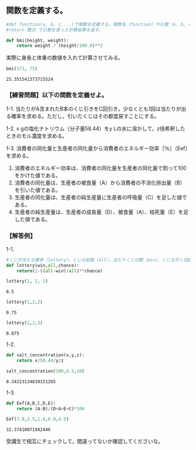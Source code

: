 
## 関数を定義する。


```python
#def function(a, b, c,...)で関数を定義する。関数名（function）や引数（a, b, c,...）は任意。
#return 数式 で引数を使った計算結果を返す。

def bmi(height, weight):
    return weight / (height/100.0)**2
```

実際に身長と体重の数値を入れて計算させてみる。


```python
bmi(172, 75)
```




    25.351541373715524



### 【練習問題】以下の関数を定義せよ。

1-1. 当たりがA含まれたB本のくじ引きをC回引き，少なくとも1回は当たりが出る確率を求める。ただし，引いたくじはその都度戻すことにする。

1-2. x gの塩化ナトリウム（分子量58.44）をy Lの水に溶かして，z倍希釈したときのモル濃度を求める。

1-3. 消費者の同化量と生産者の同化量から消費者のエネルギー効率［％］（Eef）を求める。  
1. 消費者のエネルギー効率は、消費者の同化量を生産者の同化量で割って100をかけた値である。  
2. 消費者の同化量は、生産者の被食量（A）から消費者の不消化排出量（B）を引いた値である。  
3. 生産者の同化量は、生産者の純生産量に生産者の呼吸量（C）を足した値である。  
4. 生産者の純生産量は、生産者の成長量（D）、被食量（A）、枯死量（E）を足した値である。

### 【解答例】

1-1.


```python
#くじが当たる確率（lottery），くじの総数（all），当たりくじの数（win），くじを引く回数（chance）とする。
def lottery(win,all,chance):
    return(1-((all-win)/all)**chance)
```


```python
lottery(1, 2, 1)
```




    0.5




```python
lottery(1,2,2)
```




    0.75




```python
lottery(1,2,3)
```




    0.875



1-2.


```python
def salt_concentration(x,y,z):
    return x/58.44/y/z
```


```python
salt_concentration(100,0.5,10)
```




    0.34223134839151265



1-3.


```python
def Eef(A,B,C,D,E):
    return (A-B)/(D+A+E+C)*100
```


```python
Eef(7.0,2.5,1.6,0.8,4.5)
```




    32.37410071942446



受講生で相互にチェックして，間違ってないか確認してくださいな。
